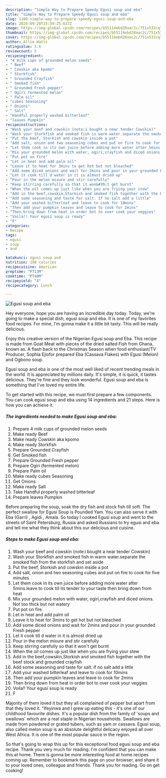 ```yaml
---
description: "Simple Way to Prepare Speedy Egusi soup and eba"
title: "Simple Way to Prepare Speedy Egusi soup and eba"
slug: 1100-simple-way-to-prepare-speedy-egusi-soup-and-eba
date: 2020-09-20T15:59:25.637Z
image: https://img-global.cpcdn.com/recipes/b55114ebd28aac2c/751x532cq70/egusi-soup-and-eba-recipe-main-photo.jpg
thumbnail: https://img-global.cpcdn.com/recipes/b55114ebd28aac2c/751x532cq70/egusi-soup-and-eba-recipe-main-photo.jpg
cover: https://img-global.cpcdn.com/recipes/b55114ebd28aac2c/751x532cq70/egusi-soup-and-eba-recipe-main-photo.jpg
author: Allie Watts
ratingvalue: 3.6
reviewcount: 5
recipeingredient:
- "4 milk cups of grounded melon seeds"
- " Beef"
- " Cowskin aka kpomo"
- " Storkfish"
- " Grounded Crayfish"
- " Smoked fish"
- " Grounded Fresh pepper"
- " Ogiri fermented melon"
- " Palm oil"
- "cubes Seasoning"
- " Onions"
- " Salt"
- "Handful properly washed bitterleaf"
- "leaves Pumpkin"
recipeinstructions:
- "Wash your beef and cowskin (note:i bought a near tender Cowskin)"
- "Wash your Storkfish and smoked fish in warm water.separate the smoked fish from the storkfish and set aside"
- "Put the beef, Storkish and cowskin inside a pot"
- "Add salt, onion and two seasoning cubes and put on fire to cook for five minutes"
- "Let them cook in its own juice before adding more water after 5mins.leave to cook till its tender to your taste then bring down from heat"
- "Mix your grounded melon with water, ogiri,crayfish and diced onions. Not too thick but not watery"
- "Put pot on fire"
- "Let in heat and add palm oil"
- "Leave it to heat for 3mins to get hot but not bleached"
- "Add some diced onions and wait for 2mins and pour in your grounded Fresh pepper"
- "Let it cook till d water in it is almost dried up"
- "Pour in the melon mixure and stir carefully"
- "Keep stirring carefully so that it won&#39;t get burnt"
- "When the oil comes up just like when you are frying your stew"
- "Add in the beef,cowskin,Storkish and smoked fish together with the beef stock and grounded crayfish"
- "Add some seasoning and taste for salt. If no salt add a little"
- "Add your washed bitterleaf and leave to cook for 10mins"
- "Then add your pumpkin leaves and leave to cook for 2mins"
- "Then bring down from heat in order bot to over cook your veggies"
- "Voila!! Your egusi soup is ready"
- "F"
categories:
- Recipe
tags:
- egusi
- soup
- and

katakunci: egusi soup and 
nutrition: 198 calories
recipecuisine: American
preptime: "PT13M"
cooktime: "PT40M"
recipeyield: "4"
recipecategory: Lunch

---
```



![Egusi soup and eba](https://img-global.cpcdn.com/recipes/b55114ebd28aac2c/751x532cq70/egusi-soup-and-eba-recipe-main-photo.jpg)

Hey everyone, hope you are having an incredible day today. Today, we're going to make a special dish, egusi soup and eba. It is one of my favorites food recipes. For mine, I'm gonna make it a little bit tasty. This will be really delicious.

Enjoy this creative version of the Nigerian Egusi soup and Eba. This recipe is made from Goat Meat with pieces of the dried salted Fish from Ghana, known as. A flash back to the Christmas Season when food enthusiast/TV Producer, Sophia Ejiofor prepared Eba (Cassava Flakes) with Egusi (Melon) and Ogbono soup.

Egusi soup and eba is one of the most well liked of recent trending meals in the world. It is appreciated by millions daily. It's simple, it is quick, it tastes delicious. They're fine and they look wonderful. Egusi soup and eba is something that I've loved my entire life.


To get started with this recipe, we must first prepare a few components. You can cook egusi soup and eba using 14 ingredients and 21 steps. Here is how you can achieve it.

<!--inarticleads1-->

##### The ingredients needed to make Egusi soup and eba:

1. Prepare 4 milk cups of grounded melon seeds
1. Make ready  Beef
1. Make ready  Cowskin aka kpomo
1. Make ready  Storkfish
1. Prepare  Grounded Crayfish
1. Get  Smoked fish
1. Prepare  Grounded Fresh pepper
1. Prepare  Ogiri (fermented melon)
1. Prepare  Palm oil
1. Make ready cubes Seasoning
1. Get  Onions
1. Make ready  Salt
1. Take Handful properly washed bitterleaf
1. Prepare leaves Pumpkin


Before preparing the soup, soak the dry fish and stock fish till soft. The perfect swallow for Egusi Soup is Pounded Yam. You can also serve it with Eba (Garri) , Agidi , Amala. So today I cooked Egusi soup and went to the streets of Saint Petersburg, Russia and asked Russians to try egusi and eba and tell me what they think about this our delicious and cuisine. 

<!--inarticleads2-->

##### Steps to make Egusi soup and eba:

1. Wash your beef and cowskin (note:i bought a near tender Cowskin)
1. Wash your Storkfish and smoked fish in warm water.separate the smoked fish from the storkfish and set aside
1. Put the beef, Storkish and cowskin inside a pot
1. Add salt, onion and two seasoning cubes and put on fire to cook for five minutes
1. Let them cook in its own juice before adding more water after 5mins.leave to cook till its tender to your taste then bring down from heat
1. Mix your grounded melon with water, ogiri,crayfish and diced onions. Not too thick but not watery
1. Put pot on fire
1. Let in heat and add palm oil
1. Leave it to heat for 3mins to get hot but not bleached
1. Add some diced onions and wait for 2mins and pour in your grounded Fresh pepper
1. Let it cook till d water in it is almost dried up
1. Pour in the melon mixure and stir carefully
1. Keep stirring carefully so that it won&#39;t get burnt
1. When the oil comes up just like when you are frying your stew
1. Add in the beef,cowskin,Storkish and smoked fish together with the beef stock and grounded crayfish
1. Add some seasoning and taste for salt. If no salt add a little
1. Add your washed bitterleaf and leave to cook for 10mins
1. Then add your pumpkin leaves and leave to cook for 2mins
1. Then bring down from heat in order bot to over cook your veggies
1. Voila!! Your egusi soup is ready
1. F


Majority of them loved it but they all complained of pepper but apart from that they loved it. &#34;Ifeyinwa and I grew up eating this - it&#39;s one of our childhood favourite dishes. It&#39;s a popular dish from the family of &#39;soups and swallows&#39; which are a real staple in Nigerian households. Swallows are made from powdered or grated tubers, such as yam or cassava. Egusi soup, also called melon soup is an absolute delightful delicacy enjoyed all over West Africa. It is one of the most popular sauce in the region. 

So that's going to wrap this up for this exceptional food egusi soup and eba recipe. Thank you very much for reading. I'm confident that you can make this at home. There is gonna be more interesting food at home recipes coming up. Remember to bookmark this page on your browser, and share it to your loved ones, colleague and friends. Thank you for reading. Go on get cooking!
